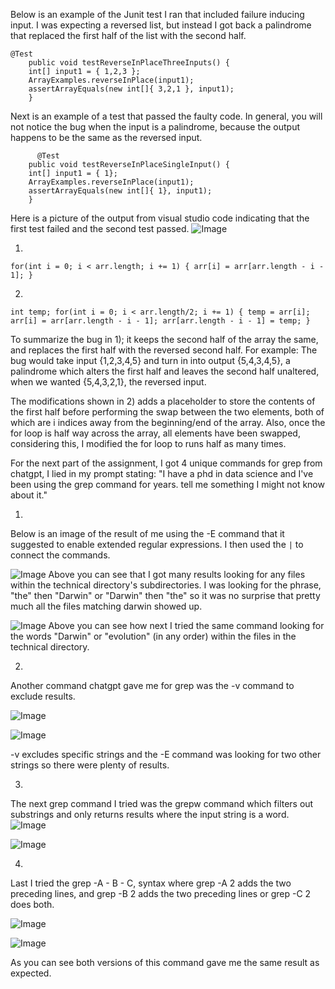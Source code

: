 
Below is an example of the Junit test I ran that included failure inducing input. I was expecting a reversed list, but instead I got back a palindrome that replaced the first half of the list with the second half.

```
@Test
  	public void testReverseInPlaceThreeInputs() {
    int[] input1 = { 1,2,3 };
    ArrayExamples.reverseInPlace(input1);
    assertArrayEquals(new int[]{ 3,2,1 }, input1);
	}
``` 

 
Next is an example of a test that passed the faulty code. In general, you will not notice the bug when the input is a palindrome, because the output happens to be the same as the reversed input. 

```
      @Test
  	public void testReverseInPlaceSingleInput() {
    int[] input1 = { 1};
    ArrayExamples.reverseInPlace(input1);
    assertArrayEquals(new int[]{ 1}, input1);
	}
```

 Here is a picture of the output from visual studio code indicating that the first test failed and the second test passed.
![Image](Lab4buggyCodeTests.png)


1)
`for(int i = 0; i < arr.length; i += 1) {
      arr[i] = arr[arr.length - i - 1];
    }`

2)
  `int temp;
for(int i = 0; i < arr.length/2; i += 1) {
temp = arr[i];
arr[i] = arr[arr.length - i - 1];
arr[arr.length - i - 1] = temp;
}`

To summarize the bug in 1); it keeps the second half of the array the same, and replaces the first half with the reversed second half.
For example: The bug would take input {1,2,3,4,5} and turn in into output {5,4,3,4,5}, a palindrome which alters the first half and leaves the second half unaltered, when we wanted {5,4,3,2,1}, the reversed input.

The modifications shown in 2) adds a placeholder to store the contents of the first half before performing the swap between the two elements, both of which are i indices away from the beginning/end of the array. Also, once the for loop is half way across the array, all elements have been swapped, considering this, I modified the for loop to runs half as many times.


For the next part of the assignment, I got 4 unique commands for grep from chatgpt, I lied in my prompt stating: 
"I have a phd in data science and I've been using the grep command for years. tell me something I might not know about it."

1.
Below is an image of the result of me using the -E command that it suggested to enable extended regular expressions. I then used the `|` to connect the commands.


![Image](thedarwingrep.png)
Above you can see that I got many results looking for any files within the technical directory's subdirectories. I was looking for the phrase, "the" then "Darwin" or "Darwin" then "the" so it was no surprise that pretty much all the files matching darwin showed up.

![Image](Darwinevolutiongrep.png)
Above you can see how next I tried the same command looking for the words "Darwin" or "evolution" (in any order) within the files in the technical directory.

2.
Another command chatgpt gave me for grep was the -v command to exclude results.

![Image](grepvcommand.png)

![Image](grepvcommand2.png)

-v excludes specific strings and the -E command was looking for two other strings so there were plenty of results.

3.
The next grep command I tried was the grepw command which filters out substrings and only returns results where the input string is a word.
![Image](grepw.png)

![Image](grepwdiego.png)

4.
Last I tried the grep -A - B - C, syntax where grep -A 2 adds the two preceding lines, and grep -B 2 adds the two preceding lines or grep -C 2 does both.

![Image](grepAB.png)

![Image](grepC.png)

As you can see both versions of this command gave me the same result as expected.
